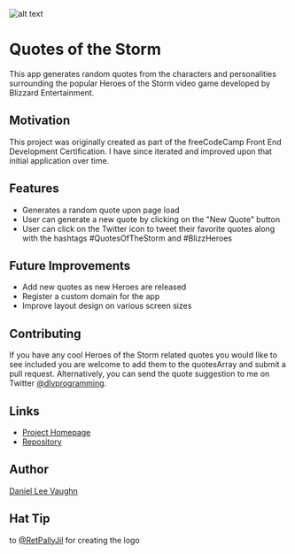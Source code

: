 ![alt text](https://regularlyscheduledprogrammingblog.files.wordpress.com/2018/01/quote-of-the-storm-logo.png)

# Quotes of the Storm
This app generates random quotes from the characters and personalities surrounding the popular Heroes of the Storm video game developed by Blizzard Entertainment.

## Motivation
This project was originally created as part of the freeCodeCamp Front End Development Certification. I have since iterated and improved upon that initial application over time.

## Features
* Generates a random quote upon page load
* User can generate a new quote by clicking on the "New Quote" button
* User can click on the Twitter icon to tweet their favorite quotes along with the hashtags #QuotesOfTheStorm and #BlizzHeroes

## Future Improvements
* Add new quotes as new Heroes are released
* Register a custom domain for the app
* Improve layout design on various screen sizes

## Contributing
If you have any cool Heroes of the Storm related quotes you would like to see included you are welcome to add them to the quotesArray and submit a pull request. Alternatively, you can send the quote suggestion to me on Twitter <a href="https://twitter.com/DLVProgramming">@dlvprogramming</a>.

## Links
* [Project Homepage](https://leevaughn.github.io/quotes-of-the-storm/)
* [Repository](https://github.com/LeeVaughn/quotes-of-the-storm)

## Author
[Daniel Lee Vaughn](https://github.com/LeeVaughn)

## Hat Tip
to [@RetPallyJil](https://twitter.com/RetPallyJil?lang=en) for creating the logo
